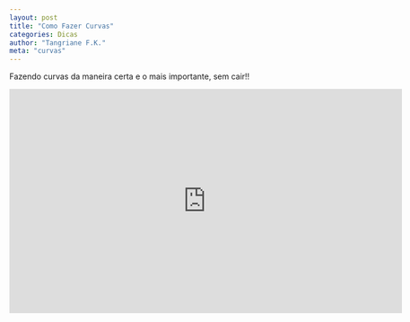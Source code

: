 ```yaml
---
layout: post
title: "Como Fazer Curvas"
categories: Dicas
author: "Tangriane F.K."
meta: "curvas"
---
```


Fazendo curvas da maneira certa e o mais importante, sem cair!!  

<iframe width="700" height="400" src="https://www.youtube.com/embed/AnwT3hW6-PM?rel=0&amp;controls=0" frameborder="0" gesture="media" allow="encrypted-media" allowfullscreen></iframe>